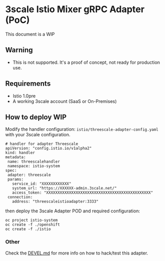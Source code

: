 # 3scale Istio Mixer gRPC Adapter (PoC)

This document is a WIP

## Warning

*  This is not supported. It's a proof of concept, not ready for production use.

## Requirements

* Istio 1.0pre
* A working 3scale account (SaaS or On-Premises)

## How to deploy **WIP**


Modify the handler configuration: `istio/threescale-adapter-config.yaml` with 
your 3scale configuration.

```
# handler for adapter Threescale
apiVersion: "config.istio.io/v1alpha2"
kind: handler
metadata:
 name: threescalehandler
 namespace: istio-system
spec:
 adapter: threescale
 params:
   service_id: "XXXXXXXXXXXX"
   system_url: "https://XXXXXX-admin.3scale.net/"
   access_token: "XXXXXXXXXXXXXXXXXXXXXXXXXXXXXXXXXXXXXXXXXXXXXX"
 connection:
   address: "threescaleistioadapter:3333"
```

then deploy the 3scale Adapter POD and required configuration:

```
oc project istio-system
oc create -f ./openshift
oc create -f ./istio 
```

### Other

Check the [DEVEL.md](DEVEL.md) for more info on how to hack/test this adapter.

